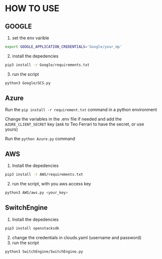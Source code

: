# HOW TO USE
## GOOGLE
1. set the env varible
```bash
export GOOGLE_APPLICATION_CREDENTIALS='Google/your_mp'
```
2. install the depedencies
```bash
pip3 install -r Google/requirements.txt
```
3. run the script
```bash
python3 Google/GCS.py
```
## Azure
Run the `pip install -r requirement.txt` command in a python environment

Change the variables in the .env file if needed and add the `AZURE_CLIENT_SECRET` key (ask to Teo Ferrari to have the secret, or use yours)

Run the `python Azure.py` command
## AWS
1. Install the depedencies
```bash
pip3 install -r AWS/requirements.txt
```
2. run the script, with you aws access key
```bash
python3 AWS/aws.py <your_key>
```
## SwitchEngine
1. Install the depedencies
```bash
pip3 install openstacksdk
```
2. change the credentials in clouds.yaml (username and password)
3. run the script
```bash
python3 SwitchEngine/SwitchEngine.py
```
